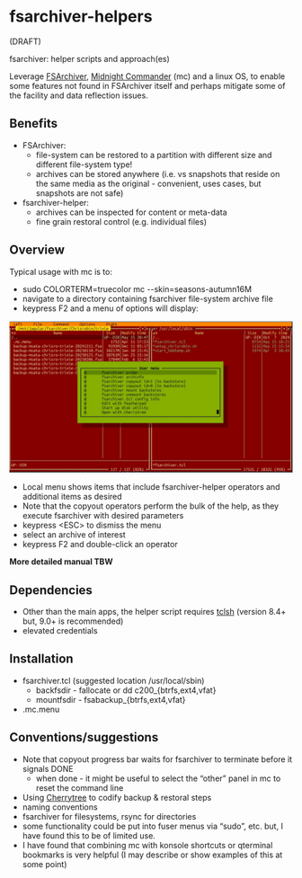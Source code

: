 # fsarchiver-helpers

(DRAFT)

fsarchiver: helper scripts and approach(es)

Leverage [FSArchiver](https://www.fsarchiver.org/), [Midnight Commander](https://midnight-commander.org/) (mc) and a linux OS, to enable some features not found in FSArchiver itself and perhaps mitigate some of the facility and data reflection issues.

## Benefits
+ FSArchiver:
  + file-system can be restored to a partition with different size and different file-system type!
  + archives can be stored anywhere (i.e. vs snapshots that reside on the same media as the original - convenient, uses cases, but snapshots are not safe)
+ fsarchiver-helper:
  + archives can be inspected for content or meta-data
  + fine grain restoral control (e.g. individual files)

## Overview 
Typical usage with mc is to: 
+ sudo COLORTERM=truecolor mc --skin=seasons-autumn16M
+ navigate to a directory containing fsarchiver file-system archive file
+ keypress F2 and a menu of options will display:

![](https://github.com/EeyoreTheDonkee/fsarchiver-helpers/blob/main/images/mc_with_fshelp_menu.jpg)

+ Local menu shows items that include fsarchiver-helper operators and additional items as desired
+ Note that the copyout operators perform the bulk of the help, as they execute fsarchiver with desired parameters 
+ keypress \<ESC\> to dismiss the menu
+ select an archive of interest
+ keypress F2 and double-click an operator

**More detailed manual TBW**

## Dependencies
+ Other than the main apps, the helper script requires [tclsh](https://sourceforge.net/projects/tcl/files/) (version 8.4+ but, 9.0+ is recommended)
+ elevated credentials

## Installation
+ fsarchiver.tcl (suggested location /usr/local/sbin)
  - backfsdir - fallocate or dd c200_{btrfs,ext4,vfat}
  - mountfsdir - fsabackup_{btrfs,ext4,vfat}
+ .mc.menu

## Conventions/suggestions
   - Note that copyout progress bar waits for fsarchiver to terminate before it signals DONE
      - when done - it might be useful to select the “other” panel in mc to reset the command line
   - Using [Cherrytree](https://www.giuspen.net/cherrytree/) to codify backup & restoral steps
   - naming conventions
   - fsarchiver for filesystems, rsync for directories
   - some functionality could be put into fuser menus via “sudo”, etc. but, I have found this to be of limited use.
   - I have found that combining mc with konsole shortcuts or qterminal bookmarks is very helpful (I may describe or show examples of this at some point)

